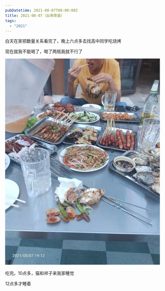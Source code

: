 ```yaml
---
pubDatetime: 2021-08-07T00:00:00Z
title: 2021-08-07（出来聚餐）
tags:
  - "2021"
---
```


白天在家把数量关系看完了，晚上六点多去找高中同学吃烧烤

现在就我不能喝了，喝了两瓶我就不行了

![](../../img/6904315-e388b607484e463e.jpg)

吃完。10点多，猫和祥子来我家睡觉

12点多才睡着

